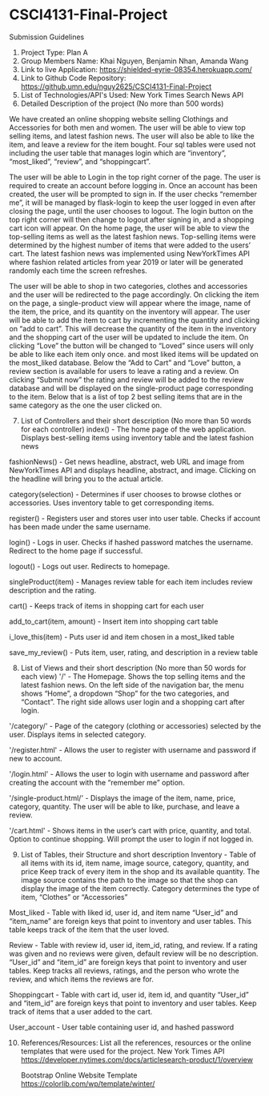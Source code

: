 # CSCI4131-Final-Project
Submission Guidelines
1. Project Type: Plan A 
2. Group Members Name: Khai Nguyen, Benjamin Nhan, Amanda Wang
3. Link to live Application: https://shielded-eyrie-08354.herokuapp.com/
4. Link to Github Code Repository: https://github.umn.edu/nguy2625/CSCI4131-Final-Project
5. List of Technologies/API's Used: New York Times Search News API
6. Detailed Description of the project (No more than 500 words)
 
We have created an online shopping website selling Clothings and Accessories for both men and women. The user will be able to view top selling items, and latest fashion news. The user will also be able to like the item, and leave a review for the item bought. Four sql tables were used not including the user table that manages login which are “inventory”, “most_liked”, “review”, and “shoppingcart”. 
 
The user will be able to Login in the top right corner of the page. The user is required to create an account before logging in. Once an account has been created, the user will be prompted to sign in. If the user checks “remember me”, it will be managed by flask-login to keep the user logged in even after closing the page, until the user chooses to logout. The login button on the top right corner will then change to logout after signing in, and a shopping cart icon will appear. On the home page, the user will be able to view the top-selling items as well as the latest fashion news. Top-selling items were determined by the highest number of items that were added to the users’ cart. The latest fashion news was implemented using NewYorkTimes API where fashion related articles from year 2019 or later will be generated randomly each time the screen refreshes. 
 
The user will be able to shop in two categories, clothes and accessories and the user will be redirected to the page accordingly. On clicking the item on the page, a single-product view will appear where the image, name of the item, the price, and its quantity on the inventory will appear. The user will be able to add the item to cart by incrementing the quantity and clicking on “add to cart”. This will decrease the quantity of the item in the inventory and the shopping cart of the user will be updated to include the item. On clicking “Love” the button will be changed to “Loved” since users will only be able to like each item only once. and most liked items will be updated on the most_liked database. Below the “Add to Cart” and “Love” button, a review section is available for users to leave a rating and a review. On clicking “Submit now” the rating and review will be added to the review database and will be displayed on the single-product page corresponding to the item. Below that is a list of top 2 best selling items that are in the same category as the one the user clicked on.

7. List of Controllers and their short description (No more than 50 words for each controller)
index() - 
    The home page of the web application. Displays best-selling items using inventory table and the latest fashion news

fashionNews() - 
    Get news headline, abstract, web URL and image from NewYorkTimes API and displays headline, abstract, and image.  Clicking     on the headline will bring you to the actual article. 
    
category(selection) - 
    Determines if user chooses to browse clothes or accessories. Uses inventory table to get corresponding items.

register() - 
    Registers user and stores user into user table. Checks if account has been made under the same username.

login() - 
    Logs in user. Checks if hashed password matches the username. Redirect to the home page if  successful.

logout() - 
    Logs out user. Redirects to homepage.

singleProduct(item) - 
    Manages review table for each item includes review description and the rating. 

cart() - 
    Keeps track of items in shopping cart for each user

add_to_cart(item, amount) - 
    Insert item into shopping cart table 

i_love_this(item) - 
    Puts user id and item chosen in a most_liked table 

save_my_review() - 
    Puts item, user, rating, and description in a review table 
 
8. List of Views and their short description (No more than 50 words for each view)
'/' - 
The Homepage. Shows the top selling items and the latest fashion news. On the left side of the navigation bar, the menu shows “Home”, a dropdown “Shop” for the two categories, and “Contact”. The right side allows user login and a shopping cart after login. 

'/category/<selection>' - 
Page of the category (clothing or accessories) selected by the user. Displays items in selected category.

'/register.html' - 
Allows the user to register with username and password if new to account.

'/login.html' - 
Allows the user to login with username and password after creating the account with the “remember me” option.

'/single-product.html/<item>' - 
Displays the image of the item, name, price, category, quantity. The user will be able to like, purchase, and leave a review.

'/cart.html' - 
Shows items in the user’s cart with price, quantity, and total. Option to continue shopping. Will prompt the user to login if not logged in. 
 
9. List of Tables, their Structure and short description
Inventory - 
Table of all items with its id, item name, image source, category, quantity, and price
Keep track of every item in the shop and its available quantity. The image source contains the path to the image so that the shop can display the image of the item correctly. Category determines the type of item, “Clothes” or “Accessories”
 
Most_liked - 
Table with liked id, user id, and item name
“User_id” and “item_name” are foreign keys that point to inventory and user tables. This table keeps track of the item that the user loved.

Review - 
Table with review id, user id, item_id, rating, and review.
If a rating was given and no reviews were given, default review will be no description. “User_id” and “item_id” are foreign keys that point to inventory and user tables. Keep tracks all reviews, ratings, and the person who wrote the review, and which items the reviews are for.

Shoppingcart - 
Table with cart id, user id, item id, and quantity
“User_id” and “item_id” are foreign keys that point to inventory and user tables. Keep track of items that a user added to the cart.

User_account - User table containing user id, and hashed password
 
10. References/Resources: List all the references, resources or the online templates that were used for the project.
    New York Times API 
    https://developer.nytimes.com/docs/articlesearch-product/1/overview
    
    Bootstrap Online Website Template 
    https://colorlib.com/wp/template/winter/
 
